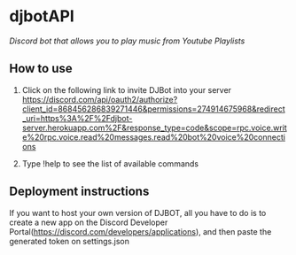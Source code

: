 # djbotAPI

*Discord bot that allows you to play music from Youtube Playlists* 

## How to use 

1. Click on the following link to invite DJBot into your server
https://discord.com/api/oauth2/authorize?client_id=868456286839271446&permissions=274914675968&redirect_uri=https%3A%2F%2Fdjbot-server.herokuapp.com%2F&response_type=code&scope=rpc.voice.write%20rpc.voice.read%20messages.read%20bot%20voice%20connections

2. Type !help to see the list of available commands 


## Deployment instructions 

If you want to host your own version of DJBOT, all you have to do is to create a new app on the Discord Developer Portal(https://discord.com/developers/applications), and then paste the generated token on settings.json
